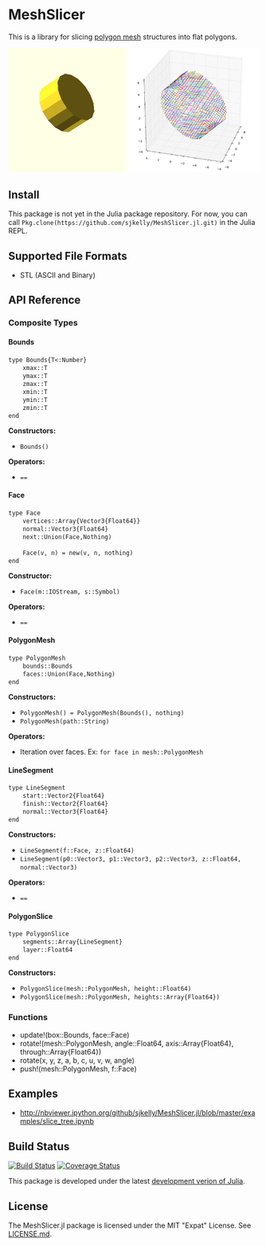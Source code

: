 # MeshSlicer
This is a library for slicing [polygon mesh](http://en.wikipedia.org/wiki/Polygon_mesh) structures into flat polygons.

![](./img/sliced_cylinder.png)

## Install
This package is not yet in the Julia package repository. For now, you can call ```Pkg.clone(https://github.com/sjkelly/MeshSlicer.jl.git)``` in the Julia REPL.

## Supported File Formats
* STL (ASCII and Binary)


## API Reference

### Composite Types

#### Bounds
```
type Bounds{T<:Number}
    xmax::T
    ymax::T
    zmax::T
    xmin::T
    ymin::T
    zmin::T
end
```

**Constructors:**
* ```Bounds()```

**Operators:**
* ``` == ```


#### Face
```
type Face
    vertices::Array{Vector3{Float64}}
    normal::Vector3{Float64}
    next::Union(Face,Nothing)

    Face(v, n) = new(v, n, nothing)
end
```
**Constructor:**
* ```Face(m::IOStream, s::Symbol)```

**Operators:**
* ``` == ```


#### PolygonMesh
```
type PolygonMesh
    bounds::Bounds
    faces::Union(Face,Nothing)
end
```
**Constructors:**
* ```PolygonMesh() = PolygonMesh(Bounds(), nothing)```
* ```PolygonMesh(path::String)```

**Operators:**
* Iteration over faces. Ex: ```for face in mesh::PolygonMesh```

#### LineSegment
```
type LineSegment
    start::Vector2{Float64}
    finish::Vector2{Float64}
    normal::Vector3{Float64}
end
```
**Constructors:**
* ```LineSegment(f::Face, z::Float64)```
* ```LineSegment(p0::Vector3, p1::Vector3, p2::Vector3, z::Float64, normal::Vector3)```


**Operators:**
* ``` == ```

#### PolygonSlice
```
type PolygonSlice
    segments::Array{LineSegment}
    layer::Float64
end
```

**Constructors:**

* ```PolygonSlice(mesh::PolygonMesh, height::Float64)```
* ```PolygonSlice(mesh::PolygonMesh, heights::Array{Float64})```



### Functions
* update!(box::Bounds, face::Face)
* rotate!(mesh::PolygonMesh, angle::Float64, axis::Array{Float64}, through::Array{Float64})
* rotate(x, y, z, a, b, c, u, v, w, angle)
* push!(mesh::PolygonMesh, f::Face)


## Examples
* http://nbviewer.ipython.org/github/sjkelly/MeshSlicer.jl/blob/master/examples/slice_tree.ipynb

## Build Status
[![Build Status](https://travis-ci.org/sjkelly/MeshSlicer.jl.svg)](https://travis-ci.org/sjkelly/MeshSlicer.jl)
[![Coverage Status](https://img.shields.io/coveralls/sjkelly/MeshSlicer.jl.svg)](https://coveralls.io/r/sjkelly/MeshSlicer.jl)

This package is developed under the latest [development verion of Julia](https://github.com/julialang/julia).

## License
The MeshSlicer.jl package is licensed under the MIT "Expat" License. See [LICENSE.md](./LICENSE.md).

